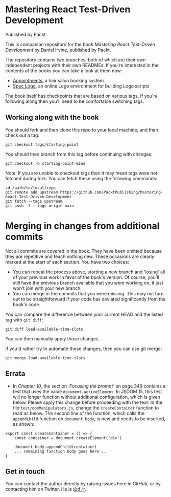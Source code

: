 # Mastering React Test-Driven Development
Published by Packt

This is companion repository for the book _Mastering React Test-Driven Development_ by Daniel Irvine, published by Packt.

The repository contains two branches, both of which are their own independent projects with their own READMEs. If you're interested in the contents of the books you can take a look at them now:

* [Appointments](https://github.com/PacktPublishing/Mastering-React-Test-Driven-Development/tree/appointments/appointments), a hair salon booking system
* [Spec Logo](https://github.com/PacktPublishing/Mastering-React-Test-Driven-Development/tree/spec-logo/spec-logo]), an online Logo environment for building Logo scripts

The book itself has checkpoints that are based on various tags. If you're following along then you'll need to be comfortable switching tags.

## Working along with the book

You should fork and then clone this repo to your local machine, and then check out a tag:

    git checkout tags/starting-point
  
You should then branch from this tag before continuing with changes:

    git checkout -b starting-point-mine
    
Note: If you are unable to checkout tags then it may mean tags were not fetched during fork. You can fetch these using the following commands:

    cd /path/to/local/repo
    git remote add upstream https://github.com/PacktPublishing/Mastering-React-Test-Driven-Development
    git fetch --tags upstream
    git push -f --tags origin main 
  
# Merging in changes from additional commits

Not all commits are covered in the book. They have been omitted because they are repetitive and teach nothing new. These occasions are clearly marked at the start of each section. You have two choices:

 * You can repeat the process above, starting a new branch and 'losing' all of your previous work in favor of the book's version. Of course, you'll still have the previous branch available that you were working on, it just won't join with your new branch.
 * You can merge in the commits that you were missing. This may not turn out to be straightforward if your code has deviated significantly from the book's code.
 
You can compare the difference between your current HEAD and the listed tag with `git diff`:

    git diff load-available-time-slots

You can then manually apply those changes.

If you'd rather try to automate those changes, then you can use git merge:

    git merge load-available-time-slots

## Errata
* In _Chapter 10_, the section _‘Focusing the prompt’_ on page 349 contains a test that uses the value ```document.activeElement```. In JSDOM 15, this test will no longer function without additional configuration, which is given below. Please apply this change before proceeding with the text. In the file ```test/domManipulators.js```, change the ```createContainer``` function to read as below. The second line of the function, which calls the ```appendChild``` function on ```document.body```, is new and needs to be inserted, as shown:

```
export const createContainer = () => {
    const container = document.createElement('div')

    document.body.appendChild(container)
    ... remaining function body goes here ...
}
```

 ## Get in touch
  
You can contact the author directly by raising Issues here in GitHub, or by contacting him on Twitter. He is [@d_ir](https://twitter.com/d_ir).
